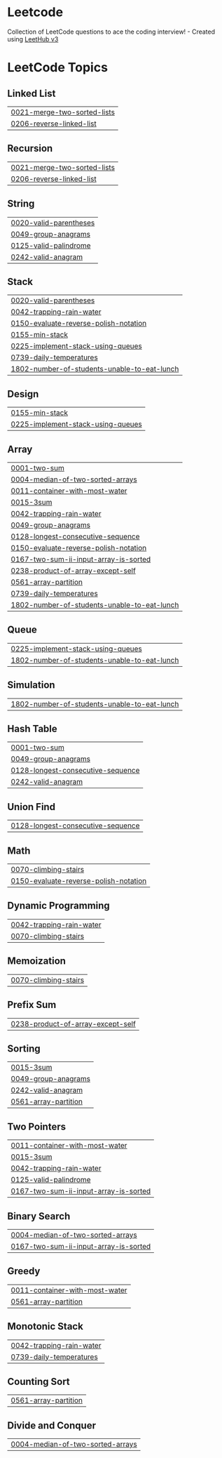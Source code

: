 # Leetcode
Collection of LeetCode questions to ace the coding interview! - Created using [LeetHub v3](https://github.com/raphaelheinz/LeetHub-3.0)

<!---LeetCode Topics Start-->
# LeetCode Topics
## Linked List
|  |
| ------- |
| [0021-merge-two-sorted-lists](https://github.com/nlsukhde/Leetcode/tree/master/0021-merge-two-sorted-lists) |
| [0206-reverse-linked-list](https://github.com/nlsukhde/Leetcode/tree/master/0206-reverse-linked-list) |
## Recursion
|  |
| ------- |
| [0021-merge-two-sorted-lists](https://github.com/nlsukhde/Leetcode/tree/master/0021-merge-two-sorted-lists) |
| [0206-reverse-linked-list](https://github.com/nlsukhde/Leetcode/tree/master/0206-reverse-linked-list) |
## String
|  |
| ------- |
| [0020-valid-parentheses](https://github.com/nlsukhde/Leetcode/tree/master/0020-valid-parentheses) |
| [0049-group-anagrams](https://github.com/nlsukhde/Leetcode/tree/master/0049-group-anagrams) |
| [0125-valid-palindrome](https://github.com/nlsukhde/Leetcode/tree/master/0125-valid-palindrome) |
| [0242-valid-anagram](https://github.com/nlsukhde/Leetcode/tree/master/0242-valid-anagram) |
## Stack
|  |
| ------- |
| [0020-valid-parentheses](https://github.com/nlsukhde/Leetcode/tree/master/0020-valid-parentheses) |
| [0042-trapping-rain-water](https://github.com/nlsukhde/Leetcode/tree/master/0042-trapping-rain-water) |
| [0150-evaluate-reverse-polish-notation](https://github.com/nlsukhde/Leetcode/tree/master/0150-evaluate-reverse-polish-notation) |
| [0155-min-stack](https://github.com/nlsukhde/Leetcode/tree/master/0155-min-stack) |
| [0225-implement-stack-using-queues](https://github.com/nlsukhde/Leetcode/tree/master/0225-implement-stack-using-queues) |
| [0739-daily-temperatures](https://github.com/nlsukhde/Leetcode/tree/master/0739-daily-temperatures) |
| [1802-number-of-students-unable-to-eat-lunch](https://github.com/nlsukhde/Leetcode/tree/master/1802-number-of-students-unable-to-eat-lunch) |
## Design
|  |
| ------- |
| [0155-min-stack](https://github.com/nlsukhde/Leetcode/tree/master/0155-min-stack) |
| [0225-implement-stack-using-queues](https://github.com/nlsukhde/Leetcode/tree/master/0225-implement-stack-using-queues) |
## Array
|  |
| ------- |
| [0001-two-sum](https://github.com/nlsukhde/Leetcode/tree/master/0001-two-sum) |
| [0004-median-of-two-sorted-arrays](https://github.com/nlsukhde/Leetcode/tree/master/0004-median-of-two-sorted-arrays) |
| [0011-container-with-most-water](https://github.com/nlsukhde/Leetcode/tree/master/0011-container-with-most-water) |
| [0015-3sum](https://github.com/nlsukhde/Leetcode/tree/master/0015-3sum) |
| [0042-trapping-rain-water](https://github.com/nlsukhde/Leetcode/tree/master/0042-trapping-rain-water) |
| [0049-group-anagrams](https://github.com/nlsukhde/Leetcode/tree/master/0049-group-anagrams) |
| [0128-longest-consecutive-sequence](https://github.com/nlsukhde/Leetcode/tree/master/0128-longest-consecutive-sequence) |
| [0150-evaluate-reverse-polish-notation](https://github.com/nlsukhde/Leetcode/tree/master/0150-evaluate-reverse-polish-notation) |
| [0167-two-sum-ii-input-array-is-sorted](https://github.com/nlsukhde/Leetcode/tree/master/0167-two-sum-ii-input-array-is-sorted) |
| [0238-product-of-array-except-self](https://github.com/nlsukhde/Leetcode/tree/master/0238-product-of-array-except-self) |
| [0561-array-partition](https://github.com/nlsukhde/Leetcode/tree/master/0561-array-partition) |
| [0739-daily-temperatures](https://github.com/nlsukhde/Leetcode/tree/master/0739-daily-temperatures) |
| [1802-number-of-students-unable-to-eat-lunch](https://github.com/nlsukhde/Leetcode/tree/master/1802-number-of-students-unable-to-eat-lunch) |
## Queue
|  |
| ------- |
| [0225-implement-stack-using-queues](https://github.com/nlsukhde/Leetcode/tree/master/0225-implement-stack-using-queues) |
| [1802-number-of-students-unable-to-eat-lunch](https://github.com/nlsukhde/Leetcode/tree/master/1802-number-of-students-unable-to-eat-lunch) |
## Simulation
|  |
| ------- |
| [1802-number-of-students-unable-to-eat-lunch](https://github.com/nlsukhde/Leetcode/tree/master/1802-number-of-students-unable-to-eat-lunch) |
## Hash Table
|  |
| ------- |
| [0001-two-sum](https://github.com/nlsukhde/Leetcode/tree/master/0001-two-sum) |
| [0049-group-anagrams](https://github.com/nlsukhde/Leetcode/tree/master/0049-group-anagrams) |
| [0128-longest-consecutive-sequence](https://github.com/nlsukhde/Leetcode/tree/master/0128-longest-consecutive-sequence) |
| [0242-valid-anagram](https://github.com/nlsukhde/Leetcode/tree/master/0242-valid-anagram) |
## Union Find
|  |
| ------- |
| [0128-longest-consecutive-sequence](https://github.com/nlsukhde/Leetcode/tree/master/0128-longest-consecutive-sequence) |
## Math
|  |
| ------- |
| [0070-climbing-stairs](https://github.com/nlsukhde/Leetcode/tree/master/0070-climbing-stairs) |
| [0150-evaluate-reverse-polish-notation](https://github.com/nlsukhde/Leetcode/tree/master/0150-evaluate-reverse-polish-notation) |
## Dynamic Programming
|  |
| ------- |
| [0042-trapping-rain-water](https://github.com/nlsukhde/Leetcode/tree/master/0042-trapping-rain-water) |
| [0070-climbing-stairs](https://github.com/nlsukhde/Leetcode/tree/master/0070-climbing-stairs) |
## Memoization
|  |
| ------- |
| [0070-climbing-stairs](https://github.com/nlsukhde/Leetcode/tree/master/0070-climbing-stairs) |
## Prefix Sum
|  |
| ------- |
| [0238-product-of-array-except-self](https://github.com/nlsukhde/Leetcode/tree/master/0238-product-of-array-except-self) |
## Sorting
|  |
| ------- |
| [0015-3sum](https://github.com/nlsukhde/Leetcode/tree/master/0015-3sum) |
| [0049-group-anagrams](https://github.com/nlsukhde/Leetcode/tree/master/0049-group-anagrams) |
| [0242-valid-anagram](https://github.com/nlsukhde/Leetcode/tree/master/0242-valid-anagram) |
| [0561-array-partition](https://github.com/nlsukhde/Leetcode/tree/master/0561-array-partition) |
## Two Pointers
|  |
| ------- |
| [0011-container-with-most-water](https://github.com/nlsukhde/Leetcode/tree/master/0011-container-with-most-water) |
| [0015-3sum](https://github.com/nlsukhde/Leetcode/tree/master/0015-3sum) |
| [0042-trapping-rain-water](https://github.com/nlsukhde/Leetcode/tree/master/0042-trapping-rain-water) |
| [0125-valid-palindrome](https://github.com/nlsukhde/Leetcode/tree/master/0125-valid-palindrome) |
| [0167-two-sum-ii-input-array-is-sorted](https://github.com/nlsukhde/Leetcode/tree/master/0167-two-sum-ii-input-array-is-sorted) |
## Binary Search
|  |
| ------- |
| [0004-median-of-two-sorted-arrays](https://github.com/nlsukhde/Leetcode/tree/master/0004-median-of-two-sorted-arrays) |
| [0167-two-sum-ii-input-array-is-sorted](https://github.com/nlsukhde/Leetcode/tree/master/0167-two-sum-ii-input-array-is-sorted) |
## Greedy
|  |
| ------- |
| [0011-container-with-most-water](https://github.com/nlsukhde/Leetcode/tree/master/0011-container-with-most-water) |
| [0561-array-partition](https://github.com/nlsukhde/Leetcode/tree/master/0561-array-partition) |
## Monotonic Stack
|  |
| ------- |
| [0042-trapping-rain-water](https://github.com/nlsukhde/Leetcode/tree/master/0042-trapping-rain-water) |
| [0739-daily-temperatures](https://github.com/nlsukhde/Leetcode/tree/master/0739-daily-temperatures) |
## Counting Sort
|  |
| ------- |
| [0561-array-partition](https://github.com/nlsukhde/Leetcode/tree/master/0561-array-partition) |
## Divide and Conquer
|  |
| ------- |
| [0004-median-of-two-sorted-arrays](https://github.com/nlsukhde/Leetcode/tree/master/0004-median-of-two-sorted-arrays) |
<!---LeetCode Topics End-->